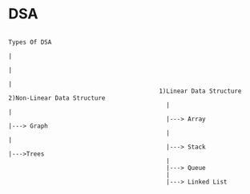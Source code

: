 # DSA
                                                                        Types Of DSA
                                                                              |
                                                                              |
                                                                              |
                                              1)Linear Data Structure                           2)Non-Linear Data Structure
                                                |                                                  |
                                                |---> Array                                        |---> Graph
                                                |                                                  |
                                                |---> Stack                                        |--->Trees
                                                |
                                                |---> Queue
                                                |
                                                |---> Linked List
                                                
                                                
                                                
